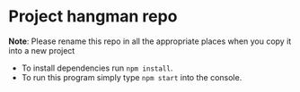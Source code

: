 # Project hangman repo

**Note**: Please rename this repo in all the appropriate places when you copy it into a new project

* To install dependencies run `npm install`.
* To run this program simply type `npm start` into the console.
